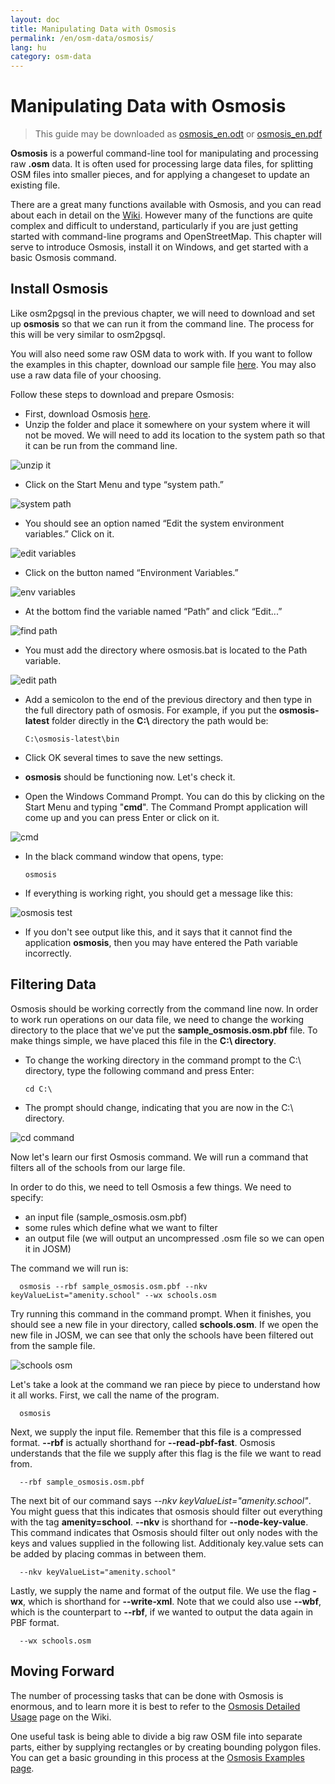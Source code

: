 ```yaml
---
layout: doc
title: Manipulating Data with Osmosis
permalink: /en/osm-data/osmosis/
lang: hu
category: osm-data
---
```


Manipulating Data with Osmosis
===============================

> This guide may be downloaded as [osmosis_en.odt](/files/osmosis_en.odt) or [osmosis_en.pdf](/files/osmosis_en.pdf)  

**Osmosis** is a powerful command-line tool for manipulating and processing raw **.osm** data. It is often used for processing large data files, for splitting OSM files into smaller pieces, and for applying a changeset to update an existing file.  

There are a great many functions available with Osmosis, and you can read about each in detail on the [Wiki](http://wiki.openstreetmap.org/wiki/Osmosis/Detailed_Usage_0.41). However many of the functions are quite complex and difficult to understand, particularly if you are just getting started with command-line programs and OpenStreetMap. This chapter will serve to introduce Osmosis, install it on Windows, and get started with a basic Osmosis command.  

Install Osmosis
----------------

Like osm2pgsql in the previous chapter, we will need to download and set up **osmosis** so that we can run it from the command line. The process for this will be very similar to osm2pgsql.  

You will also need some raw OSM data to work with. If you want to follow the examples in this chapter, download our sample file [here](/files/sample_osmosis.osm.pbf). You may also use a raw data file of your choosing.  

Follow these steps to download and prepare Osmosis:  

- First, download Osmosis [here](http://bretth.dev.openstreetmap.org/osmosis-build/osmosis-latest.zip).  
- Unzip the folder and place it somewhere on your system where it will not be moved. We will need to add its location to the system path so that it can be run from the command line.  

![unzip it][]

- Click on the Start Menu and type “system path.”  

![system path][]

- You should see an option named “Edit the system environment variables.”  Click on it.  

![edit variables][]

- Click on the button named “Environment Variables.”  

![env variables][]

- At the bottom find the variable named “Path” and click “Edit...”  

![find path][]

- You must add the directory where osmosis.bat is located to the Path variable.  

![edit path][]

- Add a semicolon to the end of the previous directory and then type in the full directory path of osmosis.  For example, if you put the **osmosis-latest** folder 	directly in the **C:\\** directory the path would be:  
	
      C:\osmosis-latest\bin

- Click OK several times to save the new settings.  
- **osmosis** should be functioning now. Let's check it.  
- Open the Windows Command Prompt. You can do this by clicking on the Start Menu and typing "**cmd**". The Command Prompt application will come up and you can press Enter or click on it.  

![cmd][]

- In the black command window that opens, type:  

      osmosis

- If everything is working right, you should get a message like this:  

![osmosis test][]

- If you don't see output like this, and it says that it cannot find the application **osmosis**, then you may have entered the Path variable incorrectly.  

Filtering Data
---------------

Osmosis should be working correctly from the command line now. In order to work run operations on our data file, we need to change the working directory to the place that we've put the **sample_osmosis.osm.pbf** file. To make things simple, we have placed this file in the **C:\ directory**.  

- To change the working directory in the command prompt to the C:\ directory, type the following command and press Enter:  

      cd C:\
    
- The prompt should change, indicating that you are now in the C:\ directory.  

![cd command][]

Now let's learn our first Osmosis command. We will run a command that filters all of the schools from our large file.  

In order to do this, we need to tell Osmosis a few things. We need to specify:  

- an input file (sample_osmosis.osm.pbf)  
- some rules which define what we want to filter  
- an output file (we will output an uncompressed .osm file so we can open it in JOSM)  

The command we will run is:  

      osmosis --rbf sample_osmosis.osm.pbf --nkv keyValueList="amenity.school" --wx schools.osm

Try running this command in the command prompt. When it finishes, you should see a new file in your directory, called **schools.osm**. If we open the new file in JOSM, we can see that only the schools have been filtered out from the sample file.  

![schools osm][]

Let's take a look at the command we ran piece by piece to understand how it all works. First, we call the name of the program.

      osmosis

Next, we supply the input file. Remember that this file is a compressed format.  **--rbf** is actually shorthand for **--read-pbf-fast**. Osmosis understands that the file we supply after this flag is the file we want to read from.  

      --rbf sample_osmosis.osm.pbf

The next bit of our command says *--nkv keyValueList="amenity.school"*. You might guess that this indicates that osmosis should filter out everything with the tag **amenity=school**. **--nkv** is shorthand for **--node-key-value**. This command indicates that Osmosis should filter out only nodes with the keys and values supplied in the following list. Additionaly key.value sets can be added by placing commas in between them.  

      --nkv keyValueList="amenity.school"

Lastly, we supply the name and format of the output file. We use the flag **-wx**, which is shorthand for **--write-xml**. Note that we could also use **--wbf**, which is the counterpart to **--rbf**, if we wanted to output the data again in PBF format.  

      --wx schools.osm

Moving Forward
---------------

The number of processing tasks that can be done with Osmosis is enormous, and to learn more it is best to refer to the [Osmosis Detailed Usage](http://wiki.openstreetmap.org/wiki/Osmosis/Detailed_Usage_0.43) page on the Wiki.  

One useful task is being able to divide a big raw OSM file into separate parts, either by supplying rectangles or by creating bounding polygon files. You can get a basic grounding in this process at the [Osmosis Examples page](http://wiki.openstreetmap.org/wiki/Osmosis/Examples).  

[unzip it]: /images/osm-data/unzip-it.png
[system path]: /images/osm-data/system-path.png
[edit variables]: /images/osm-data/edit-environment-variables.png
[env variables]: /images/osm-data/environment-variables.png
[find path]: /images/osm-data/find-path.png
[edit path]: /images/osm-data/edit-path-variable.png
[cmd]: /images/osm-data/cmd.png
[osmosis test]: /images/osm-data/osmosis-test.png
[cd command]: /images/osm-data/cd-command.png
[schools osm]: /images/osm-data/schools-osm.png



